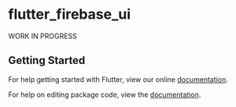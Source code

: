 # flutter_firebase_ui

WORK IN PROGRESS

## Getting Started

For help getting started with Flutter, view our online [documentation](https://flutter.io/).

For help on editing package code, view the [documentation](https://flutter.io/developing-packages/).
